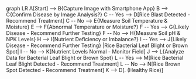 graph LR
A[Start] --> B{Capture Image with Smartphone App}
B --> C{Confirm Disease by Image Analysis?}
C -- Yes --> D[Rice Blast Detected - Recommend Treatment]
C -- No --> E{Measure Soil Temperature & Moisture}
E --> F{Abnormal Temperature or Moisture?}
F -- Yes --> G{Likely Disease - Recommend Further Testing}
F -- No --> H{Measure Soil pH & NPK Levels}
H --> I{Nutrient Deficiency or Imbalance?}
I -- Yes --> J{Likely Disease - Recommend Further Testing} |Rice Bacterial Leaf Blight or Brown Spot|
I -- No --> K[Nutrient Levels Normal - Monitor Field]
J --> L{Analyze Data for Bacterial Leaf Blight or Brown Spot}
L -- Yes --> M[Rice Bacterial Leaf Blight Detected - Recommend Treatment]
L -- No --> N[Rice Brown Spot Detected - Recommend Treatment]
K --> D[. (Healthy Rice)]
